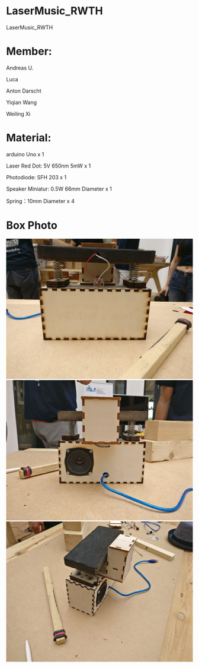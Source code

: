 # LaserMusic_RWTH
LaserMusic_RWTH

# Member: 
Andreas U.

Luca

Anton Darscht

Yiqian Wang

Weiling Xi

# Material:
arduino Uno x 1

Laser Red Dot: 5V 650nm 5mW x 1

Photodiode: SFH 203 x 1

Speaker Miniatur: 0.5W 66mm Diameter x 1

Spring：10mm Diameter x 4


# Box Photo
![front](https://raw.githubusercontent.com/notagenius/LaserMusic_RWTH/master/pics/front.jpeg)
![front](https://raw.githubusercontent.com/notagenius/LaserMusic_RWTH/master/pics/back.jpeg)
![front](https://raw.githubusercontent.com/notagenius/LaserMusic_RWTH/master/pics/side.jpeg)
